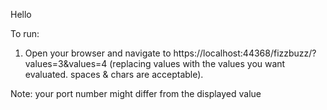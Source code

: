 Hello

To run:
1. Open your browser and navigate to https://localhost:44368/fizzbuzz/?values=3&values=4 (replacing values with the values you want evaluated. spaces & chars are acceptable). 

Note: your port number might differ from the displayed value

